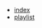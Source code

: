 - [index](https://rizkysaskiaputra.github.io/yt/)
- [playlist](https://rizkysaskiaputra.github.io/yt/playlist)

